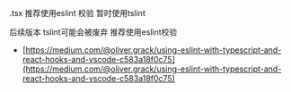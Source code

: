 .tsx 推荐使用eslint 校验
暂时使用tslint

后续版本 tslint可能会被废弃 推荐使用eslint校验

- [https://medium.com/@oliver.grack/using-eslint-with-typescript-and-react-hooks-and-vscode-c583a18f0c75](https://medium.com/@oliver.grack/using-eslint-with-typescript-and-react-hooks-and-vscode-c583a18f0c75)
